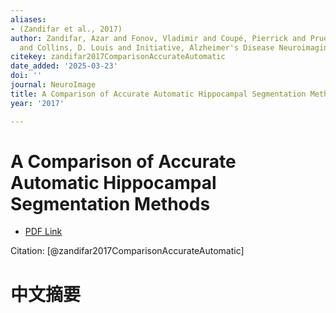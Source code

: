 ```yaml
---
aliases:
- (Zandifar et al., 2017)
author: Zandifar, Azar and Fonov, Vladimir and Coupé, Pierrick and Pruessner, Jens
  and Collins, D. Louis and Initiative, Alzheimer's Disease Neuroimaging
citekey: zandifar2017ComparisonAccurateAutomatic
date_added: '2025-03-23'
doi: ''
journal: NeuroImage
title: A Comparison of Accurate Automatic Hippocampal Segmentation Methods
year: '2017'

---
```

# A Comparison of Accurate Automatic Hippocampal Segmentation Methods
- [PDF Link](zotero://open-pdf/library/items/9JGGFSZK)

Citation: [@zandifar2017ComparisonAccurateAutomatic]

# 中文摘要
